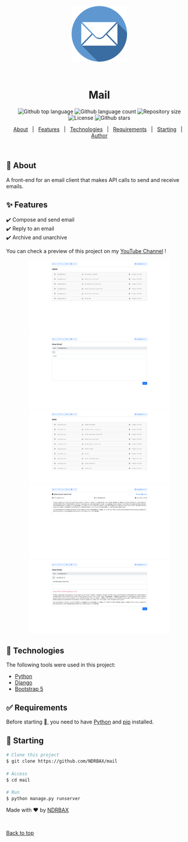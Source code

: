 <div align="center" id="top"> 
  <img src="./assets/email.png" alt="Mail" height="150px" />

&#xa0;

</div>

<h1 align="center">Mail</h1>

<p align="center">
  <img alt="Github top language" src="https://img.shields.io/github/languages/top/NDRBAX/mail?color=56BEB8"> <img alt="Github language count" src="https://img.shields.io/github/languages/count/NDRBAX/mail?color=56BEB8"> <img alt="Repository size" src="https://img.shields.io/github/repo-size/NDRBAX/mail?color=56BEB8"> <img alt="License" src="https://img.shields.io/github/Licence/NDRBAX/mail?color=56BEB8"> <img alt="Github stars" src="https://img.shields.io/github/stars/NDRBAX/mail?color=56BEB8" />
</p>

<p align="center">
  <a href="#dart-about">About</a> &#xa0; | &#xa0; 
  <a href="#sparkles-features">Features</a> &#xa0; | &#xa0;
  <a href="#rocket-technologies">Technologies</a> &#xa0; | &#xa0;
  <a href="#white_check_mark-requirements">Requirements</a> &#xa0; | &#xa0;
  <a href="#checkered_flag-starting">Starting</a> &#xa0; | &#xa0;
  <a href="https://github.com/NDRBAX" target="_blank">Author</a>
</p>

<br>

## :dart: About

A front-end for an email client that makes API calls to send and receive emails.

## :sparkles: Features

:heavy_check_mark: Compose and send email\
:heavy_check_mark: Reply to an email\
:heavy_check_mark: Archive and unarchive

You can check a preview of this project on my [YouTube Channel](https://youtu.be/_9zXYKbGCmA) !

<div align="center">
<img src="./assets/preview-1.png" alt="Awesome CyberghostVPN Cli" height="200px" />
<img src="./assets/preview-2.png" alt="Awesome CyberghostVPN Cli" height="200px" />
<img src="./assets/preview-3.png" alt="Awesome CyberghostVPN Cli" height="200px" />
<img src="./assets/preview-4.png" alt="Awesome CyberghostVPN Cli" height="200px" />
<img src="./assets/preview-5.png" alt="Awesome CyberghostVPN Cli" height="200px" />
</div>

## :rocket: Technologies

The following tools were used in this project:

- [Python](https://www.python.org/)
- [Django](https://www.djangoproject.com/)
- [Bootstrap 5](https://getbootstrap.com/docs/4.4/getting-started/introduction/)

## :white_check_mark: Requirements

Before starting :checkered_flag:, you need to have [Python](https://www.python.org/) and [pip](https://pypi.org/project/pip/) installed.

## :checkered_flag: Starting

```bash
# Clone this project
$ git clone https://github.com/NDRBAX/mail

# Access
$ cd mail

# Run
$ python manage.py runserver

```

Made with :heart: by <a href="https://github.com/NDRBAX" target="_blank">NDRBAX</a>

&#xa0;

<a href="#top">Back to top</a>
